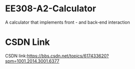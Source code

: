 # EE308-A2-Calculator
A calculator that implements front - and back-end interaction

# CSDN Link
CSDN link:https://bbs.csdn.net/topics/617433620?spm=1001.2014.3001.6377
